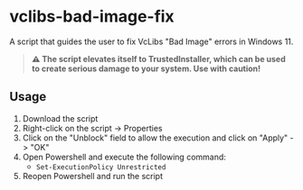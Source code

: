 # vclibs-bad-image-fix

A script that guides the user to fix VcLibs "Bad Image" errors in Windows 11.

> **:warning: The script elevates itself to TrustedInstaller, which can be used to create serious damage to your system. Use with caution!**

## Usage

1. Download the script
2. Right-click on the script -> Properties
3. Click on the "Unblock" field to allow the execution and click on "Apply" -> "OK"
4. Open Powershell and execute the following command:
   - `Set-ExecutionPolicy Unrestricted`
5. Reopen Powershell and run the script
